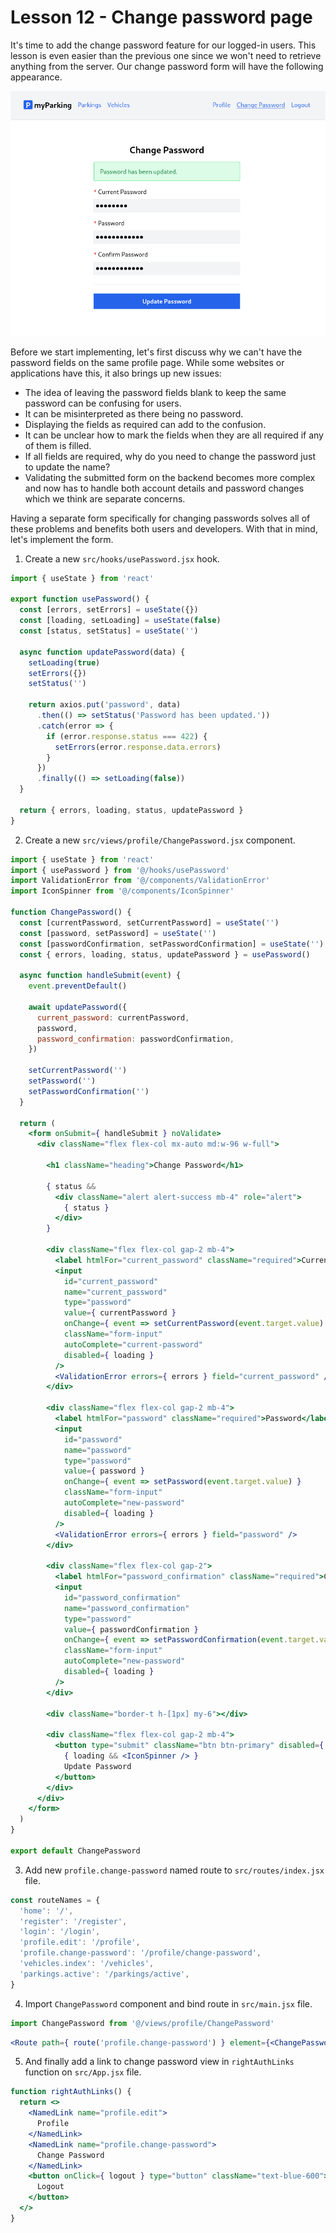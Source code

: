 # Lesson 12 - Change password page

It's time to add the change password feature for our logged-in users. This lesson is even easier than the previous one since we won't need to retrieve anything from the server. Our change password form will have the following appearance.

![Change password](assets/change-password.png)

Before we start implementing, let's first discuss why we can't have the password fields on the same profile page. While some websites or applications have this, it also brings up new issues:

-   The idea of leaving the password fields blank to keep the same password can be confusing for users.
-   It can be misinterpreted as there being no password.
-   Displaying the fields as required can add to the confusion.
-   It can be unclear how to mark the fields when they are all required if any of them is filled.
-   If all fields are required, why do you need to change the password just to update the name?
-   Validating the submitted form on the backend becomes more complex and now has to handle both account details and password changes which we think are separate concerns.

Having a separate form specifically for changing passwords solves all of these problems and benefits both users and developers. With that in mind, let's implement the form.

1. Create a new `src/hooks/usePassword.jsx` hook.

```jsx
import { useState } from 'react'

export function usePassword() {
  const [errors, setErrors] = useState({})
  const [loading, setLoading] = useState(false)
  const [status, setStatus] = useState('')

  async function updatePassword(data) {
    setLoading(true)
    setErrors({})
    setStatus('')

    return axios.put('password', data)
      .then(() => setStatus('Password has been updated.'))
      .catch(error => {
        if (error.response.status === 422) {
          setErrors(error.response.data.errors)
        }
      })
      .finally(() => setLoading(false))
  }

  return { errors, loading, status, updatePassword }
}
```

2. Create a new `src/views/profile/ChangePassword.jsx` component.

```jsx
import { useState } from 'react'
import { usePassword } from '@/hooks/usePassword'
import ValidationError from '@/components/ValidationError'
import IconSpinner from '@/components/IconSpinner'

function ChangePassword() {
  const [currentPassword, setCurrentPassword] = useState('')
  const [password, setPassword] = useState('')
  const [passwordConfirmation, setPasswordConfirmation] = useState('')
  const { errors, loading, status, updatePassword } = usePassword()

  async function handleSubmit(event) {
    event.preventDefault()

    await updatePassword({
      current_password: currentPassword,
      password,
      password_confirmation: passwordConfirmation,
    })

    setCurrentPassword('')
    setPassword('')
    setPasswordConfirmation('')
  }

  return (
    <form onSubmit={ handleSubmit } noValidate>
      <div className="flex flex-col mx-auto md:w-96 w-full">

        <h1 className="heading">Change Password</h1>

        { status &&
          <div className="alert alert-success mb-4" role="alert">
            { status }
          </div>
        }

        <div className="flex flex-col gap-2 mb-4">
          <label htmlFor="current_password" className="required">Current Password</label>
          <input
            id="current_password"
            name="current_password"
            type="password"
            value={ currentPassword }
            onChange={ event => setCurrentPassword(event.target.value) }
            className="form-input"
            autoComplete="current-password"
            disabled={ loading }
          />
          <ValidationError errors={ errors } field="current_password" />
        </div>

        <div className="flex flex-col gap-2 mb-4">
          <label htmlFor="password" className="required">Password</label>
          <input
            id="password"
            name="password"
            type="password"
            value={ password }
            onChange={ event => setPassword(event.target.value) }
            className="form-input"
            autoComplete="new-password"
            disabled={ loading }
          />
          <ValidationError errors={ errors } field="password" />
        </div>

        <div className="flex flex-col gap-2">
          <label htmlFor="password_confirmation" className="required">Confirm Password</label>
          <input
            id="password_confirmation"
            name="password_confirmation"
            type="password"
            value={ passwordConfirmation }
            onChange={ event => setPasswordConfirmation(event.target.value) }
            className="form-input"
            autoComplete="new-password"
            disabled={ loading }
          />
        </div>

        <div className="border-t h-[1px] my-6"></div>

        <div className="flex flex-col gap-2 mb-4">
          <button type="submit" className="btn btn-primary" disabled={ loading }>
            { loading && <IconSpinner /> }
            Update Password
          </button>
        </div>
      </div>
    </form>
  )
}

export default ChangePassword
```

3. Add new `profile.change-password` named route to `src/routes/index.jsx` file.

```jsx
const routeNames = {
  'home': '/',
  'register': '/register',
  'login': '/login',
  'profile.edit': '/profile',
  'profile.change-password': '/profile/change-password',
  'vehicles.index': '/vehicles',
  'parkings.active': '/parkings/active',
}
```

4. Import `ChangePassword` component and bind route in `src/main.jsx` file.

```jsx
import ChangePassword from '@/views/profile/ChangePassword'
```

```jsx
<Route path={ route('profile.change-password') } element={<ChangePassword />} />
```

5. And finally add a link to change password view in `rightAuthLinks` function on `src/App.jsx` file.

```jsx
function rightAuthLinks() {
  return <>
    <NamedLink name="profile.edit">
      Profile
    </NamedLink>
    <NamedLink name="profile.change-password">
      Change Password
    </NamedLink>
    <button onClick={ logout } type="button" className="text-blue-600">
      Logout
    </button>
  </>
}
```
